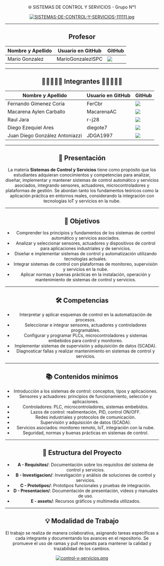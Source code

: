 <div align="center">

🌐 SISTEMAS DE CONTROL Y SERVICIOS - Grupo N°1

[![SISTEMAS-DE-CONTROL-Y-SERVICIOS-111111.jpg](https://i.postimg.cc/T17YsBmj/SISTEMAS-DE-CONTROL-Y-SERVICIOS-111111.jpg)](https://postimg.cc/m19szXmh)

---

<h2> Profesor </h2>
<table align="center">
  <thead>
    <tr>
      <th>Nombre y Apellido</th>
      <th>Usuario en GitHub</th>
      <th>GitHub</th>
    </tr>
  </thead>
  <tbody>
   <tr>
      <td> Mario Gonzalez </td>
      <td> MarioGonzalezISPC </td>
      <td>
        <a href="https://github.com/MarioGonzalezISPC">
          <img src="https://img.shields.io/badge/github-%23121011.svg?&style=for-the-badge&logo=github&logoColor=white"/>
        </a>
      </td>
    </tr>
</table>

---

<h2> 👩‍💻👨🏼‍💻 Integrantes 👩‍💻👨🏼‍💻 </h2>
<table align="center">
  <thead>
    <tr>
      <th>Nombre y Apellido</th>
      <th>Usuario en GitHub</th>
      <th>GitHub</th>
    </tr>
  </thead>
  <tbody>
    <tr>
      <td> Fernando Gimenez Coria </td>
      <td> FerCbr </td>
      <td>
        <a href="https://github.com/FerCbr">
          <img src="https://img.shields.io/badge/github-%23121011.svg?&style=for-the-badge&logo=github&logoColor=white"/>
        </a>
      </td>
    </tr>
    <tr>
      <td> Macarena Aylen Carballo </td>
      <td> MacarenaAC </td>
      <td>
        <a href="https://github.com/MacarenaAC">
          <img src="https://img.shields.io/badge/github-%23121011.svg?&style=for-the-badge&logo=github&logoColor=white"/>
        </a>
      </td>
    </tr>
    <tr>
      <td> Raul Jara </td>
      <td> r-j28 </td>
      <td>
        <a href="https://github.com/r-j28">
          <img src="https://img.shields.io/badge/github-%23121011.svg?&style=for-the-badge&logo=github&logoColor=white"/>
        </a>
      </td>
    </tr>
    <tr>
      <td> Diego Ezequiel Ares </td>
      <td> diegote7 </td>
      <td>
        <a href="https://github.com/diegote7">
          <img src="https://img.shields.io/badge/github-%23121011.svg?&style=for-the-badge&logo=github&logoColor=white"/>
        </a>
      </td>
    </tr>
    <tr>
      <td> Juan Diego González Antoniazzi </td>
      <td> JDGA1997 </td>
      <td>
        <a href="https://github.com/JDGA1997">
          <img src="https://img.shields.io/badge/github-%23121011.svg?&style=for-the-badge&logo=github&logoColor=white"/>
        </a>
      </td>
    </tr>
  </tbody>
</table>

---

## 📖 Presentación

La materia **Sistemas de Control y Servicios** tiene como propósito que los estudiantes adquieran conocimientos y competencias para analizar, diseñar, implementar y mantener sistemas de control automático y servicios asociados, integrando sensores, actuadores, microcontroladores y plataformas de gestión. Se abordan tanto los fundamentos teóricos como la aplicación práctica en entornos reales, considerando la integración con tecnologías IoT y servicios en la nube.

---

## 🎯 Objetivos

- Comprender los principios y fundamentos de los sistemas de control automático y servicios asociados.
- Analizar y seleccionar sensores, actuadores y dispositivos de control para aplicaciones industriales y de servicios.
- Diseñar e implementar sistemas de control y automatización utilizando tecnologías actuales.
- Integrar sistemas de control con plataformas de monitoreo, supervisión y servicios en la nube.
- Aplicar normas y buenas prácticas en la instalación, operación y mantenimiento de sistemas de control y servicios.

---

## 🛠️ Competencias

- Interpretar y aplicar esquemas de control en la automatización de procesos.
- Seleccionar e integrar sensores, actuadores y controladores programables.
- Configurar y programar PLCs, microcontroladores y sistemas embebidos para control y monitoreo.
- Implementar sistemas de supervisión y adquisición de datos (SCADA).
- Diagnosticar fallas y realizar mantenimiento en sistemas de control y servicios.

---

## 📚 Contenidos mínimos

- Introducción a los sistemas de control: conceptos, tipos y aplicaciones.
- Sensores y actuadores: principios de funcionamiento, selección y aplicaciones.
- Controladores: PLC, microcontroladores, sistemas embebidos.
- Lazos de control: realimentación, PID, control ON/OFF.
- Redes industriales y protocolos de comunicación.
- Supervisión y adquisición de datos (SCADA).
- Servicios asociados: monitoreo remoto, IoT, integración con la nube.
- Seguridad, normas y buenas prácticas en sistemas de control.

---

## 📂 Estructura del Proyecto

- **A - Requisitos/**: Documentación sobre los requisitos del sistema de control y servicios.
- **B - Investigacion/**: Investigación y análisis de soluciones de control y servicios.
- **C - Prototipos/**: Prototipos funcionales y pruebas de integración.
- **D - Presentacion/**: Documentación de presentación, videos y manuales de uso.
- **E - assets/**: Recursos gráficos y multimedia utilizados.

---

## 💡 Modalidad de Trabajo

El trabajo se realiza de manera colaborativa, asignando tareas específicas a cada integrante y documentando los avances en el repositorio. Se promueve el uso de ramas y pull requests para mantener la calidad y trazabilidad de los cambios.

[![control-y-servicios.png](https://i.postimg.cc/pTCdDw1Y/control-y-servicios.png)](https://postimg.cc/hzJgn5nf)

